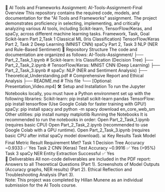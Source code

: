 🤖 AI Tools and Frameworks Assignment: AI-Tools-Assignment-Final
Overview                                                                                                                  This repository contains the required code, models, and documentation for the "AI Tools and Frameworks" assignment. The project demonstrates proficiency in selecting, implementing, and critically analyzing various AI tools, including Scikit-learn, TensorFlow/Keras, and spaCy, across different machine learning tasks.                                                                                                                                                                           Framework,                             Task,                            Goal                                               Scikit-learn	                          Part 2,Task 1	                   Classical ML (Iris Classification)                 TensorFlow/Keras	                      Part 2, Task 2	                 Deep Learning (MNIST CNN)                          spaCy	                                Part 2, Task 3	                 NLP (NER and Rule-Based Sentiment)
📁 Repository Structure                                                                                                     The code and documentation are organized as follows:                                                                       AI-Tools-Assignment/                                                                                                       ├── Part_2_Task_1.ipynb       # Scikit-learn: Iris Classification (Decision Tree)                                          ├── Part_2_Task_2.ipynb       # TensorFlow/Keras: MNIST CNN (Deep Learning)                                                ├── Part_2_Task_3.ipynb       # spaCy: NLP (NER and Sentiment Analysis)                                                    ├── Theoretical_Understanding.pdf # Comprehensive Report and Ethical Analysis                                              ├── README.md                 # This file                                                                                  └── [Optional: Presentation_Video.mp4]
🛠️ Setup and Installation                                                                                                   To run the Jupyter Notebooks locally, you must have a Python environment set up with the following libraries:              Scikit-learn: pip install scikit-learn pandas                                                                              TensorFlow: pip install tensorflow (Use Google Colab for faster training with GPU!)                                        spaCy: pip install spacy and python -m spacy download en_core_web_sm                                                       Other utilities: pip install numpy matplotlib
Running the Notebooks                                                                                                      It is recommended to run the notebooks in order:                                                                           Open Part_2_Task_1.ipynb (requires basic CPU)                                                                              Open Part_2_Task_2.ipynb (recommended to use Google Colab with a GPU runtime).                                             Open Part_2_Task_3.ipynb (requires basic CPU after initial spaCy model download).
📊 Key Results                                                                                                             Task	      Model	              Final Metric	           Result	                 Requirement Met?                      Task 1	    Decision Tree	      Accuracy	               ~0.9333	               ✅ Yes                                    Task 2	    CNN (Keras)	        Test Accuracy	           ~0.9916	               ✅ Yes (>95%)                             Task 3	    spaCy NER	          Entity Extraction	       Successful	             ✅ Yes                                   
📄 Deliverables                                                                                                            All non-code deliverables are included in the PDF report:                                                                  Answers to all Theoretical Questions (Part 1).                                                                             Screenshots of Model Outputs (Accuracy graphs, NER results) (Part 2).                                                      Ethical Reflection and Troubleshooting Analysis (Part 3).                                           
Note: This project was completed by Hillan Munene as an individual submission for the AI Tools course.
